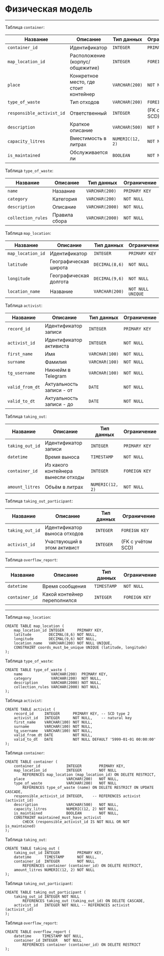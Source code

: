 # Физическая модель

---

Таблица `container`:

| Название                  | Описание                              | Тип данных       | Ограничение       |
|---------------------------|---------------------------------------|------------------|-------------------|
| `container_id`            | Идентификатор                         | `INTEGER`        | `PRIMARY KEY`     |
| `map_location_id`         | Расположение (корпус/общежитие)       | `INTEGER`        | `FOREIGN KEY`     |
| `place`                   | Конкретное место, где стоит контейнер | `VARCHAR(200)`   | `NOT NULL`        |
| `type_of_waste`           | Тип отходов                           | `VARCHAR(200)`   | `FOREIGN KEY`     |
| `responsible_activist_id` | Ответственный                         | `INTEGER`        | (FK с учётом SCD) |
| `description`             | Краткое описание                      | `VARCHAR(500)`   | `NOT NULL`        |
| `capacity_litres`         | Вместимость в литрах                  | `NUMERIC(12, 2)` | `NOT NULL`        |
| `is_maintained`           | Обслуживается ли                      | `BOOLEAN`        | `NOT NULL`        |

Таблица `type_of_waste`:

| Название           | Описание      | Тип данных      | Ограничение   |
|--------------------|---------------|-----------------|---------------|
| `name`             | Назаание      | `VARCHAR(200)`  | `PRIMARY KEY` |
| `category`         | Категория     | `VARCHAR(200)`  | `NOT NULL`    |
| `description`      | Описание      | `VARCHAR(2000)` | `NOT NULL`    |
| `collection_rules` | Правила сбора | `VARCHAR(2000)` | `NOT NULL`    |

Таблица `map_location`:

| Название          | Описание               | Тип данных     | Ограничение       |
|-------------------|------------------------|----------------|-------------------|
| `map_location_id` | Идентификатор          | `INTEGER`      | `PRIMARY KEY`     |
| `latitude`        | Географическая широта  | `DECIMAL(8,6)` | `NOT NULL`        |
| `longitude`       | Географическая долгота | `DECIMAL(9,6)` | `NOT NULL`        |
| `location_name`   | Название               | `VARCHAR(200)` | `NOT NULL UNIQUE` |

Таблица `activist`:

| Название        | Описание                 | Тип данных     | Ограничение   |
|-----------------|--------------------------|----------------|---------------|
| `record_id`     | Идентификатор записи     | `INTEGER`      | `PRIMARY KEY` |
| `activist_id`   | Идентификатор активиста  | `INTEGER`      | `NOT NULL`    |
| `first_name`    | Имя                      | `VARCHAR(100)` | `NOT NULL`    |
| `surname`       | Фамилия                  | `VARCHAR(100)` | `NOT NULL`    |
| `tg_username`   | Никнейм в Telegram       | `VARCHAR(100)` | `NOT NULL`    |
| `valid_from_dt` | Актуальность записи - от | `DATE`         | `NOT NULL`    |
| `valid_to_dt`   | Актуальность записи - до | `DATE`         | `NOT NULL`    |

Таблица `taking_out`:

| Название        | Описание                            | Тип данных       | Ограничение   |
|-----------------|-------------------------------------|------------------|---------------|
| `taking_out_id` | Идентификатор записи                | `INTEGER`        | `PRIMARY KEY` |
| `datetime`      | Время выноса                        | `TIMESTAMP`      | `NOT NULL`    |
| `container_id`  | Из какого контейнера вынесли отходы | `INTEGER`        | `FOREIGN KEY` |
| `amount_litres` | Объём в литрах                      | `NUMERIC(12, 2)` | `NOT NULL`    |

Таблица `taking_out_participant`:

| Название        | Описание                     | Тип данных | Ограничение       |
|-----------------|------------------------------|------------|-------------------|
| `taking_out_id` | Идентификатор выноса отходов | `INTEGER`  | `FOREIGN KEY`     |
| `activist_id`   | Участвующий в этом активист  | `INTEGER`  | (FK с учётом SCD) |

Таблица `overflow_report`:

| Название       | Описание                     | Тип данных  | Ограничение   |
|----------------|------------------------------|-------------|---------------|
| `datetime`     | Время сообщения              | `TIMESTAMP` | `NOT NULL`    |
| `container_id` | Какой контейнер переполнился | `INTEGER`   | `FOREIGN KEY` |

---
Таблица `map_location`:
```postgresql
CREATE TABLE map_location (
    map_location_id INTEGER      PRIMARY KEY,
    latitude        DECIMAL(8,6) NOT NULL,
    longitude       DECIMAL(9,6) NOT NULL,
    location_name   VARCHAR(200) NOT NULL UNIQUE,
    CONSTRAINT coords_must_be_unique UNIQUE (latitude, longitude)
);
```
Таблица `type_of_waste`:
```postgresql
CREATE TABLE type_of_waste (
    name             VARCHAR(200)  PRIMARY KEY,
    category         VARCHAR(200)  NOT NULL,
    description      VARCHAR(2000) NOT NULL,
    collection_rules VARCHAR(2000) NOT NULL
);
```
Таблица `activist`:
```postgresql
CREATE TABLE activist (
    record_id     INTEGER      PRIMARY KEY, -- SCD type 2
    activist_id   INTEGER      NOT NULL,    -- natural key
    first_name    VARCHAR(100) NOT NULL,
    surname       VARCHAR(100) NOT NULL,
    tg_username   VARCHAR(100) NOT NULL,
    valid_from_dt DATE         NOT NULL,
    valid_to_dt   DATE         NOT NULL DEFAULT '5999-01-01 00:00:00'
);
```
Таблица `container`:
```postgresql
CREATE TABLE container (
    container_id            INTEGER        PRIMARY KEY,
    map_location_id         INTEGER        NOT NULL
        REFERENCES map_location (map_location_id) ON DELETE RESTRICT,
    place                   VARCHAR(200)   NOT NULL,
    type_of_waste           VARCHAR(200)   NOT NULL
        REFERENCES type_of_waste (name) ON DELETE RESTRICT ON UPDATE CASCADE,
    responsible_activist_id INTEGER,    -- REFERENCES activist (activist_id)
    description             VARCHAR(500)   NOT NULL,
    capacity_litres         NUMERIC(12, 2) NOT NULL,
    is_maintained           BOOLEAN        NOT NULL,
    CONSTRAINT maintained_must_have_activist
        CHECK (responsible_activist_id IS NOT NULL OR NOT is_maintained)
);
```
Таблица `taking_out`:
```postgresql
CREATE TABLE taking_out (
    taking_out_id INTEGER        PRIMARY KEY,
    datetime      TIMESTAMP      NOT NULL,
    container_id  INTEGER        NOT NULL
        REFERENCES container (container_id) ON DELETE RESTRICT,
    amount_litres NUMERIC(12, 2) NOT NULL
);
```
Таблица `taking_out_participant`:
```postgresql
CREATE TABLE taking_out_participant (
    taking_out_id INTEGER NOT NULL 
        REFERENCES taking_out (taking_out_id) ON DELETE CASCADE,
    activist_id   INTEGER NOT NULL -- REFERENCES activist (activist_id)
);
```
Таблица `overflow_report`:
```postgresql
CREATE TABLE overflow_report (
    datetime     TIMESTAMP NOT NULL,
    container_id INTEGER   NOT NULL
        REFERENCES container (container_id) ON DELETE RESTRICT
);
```
